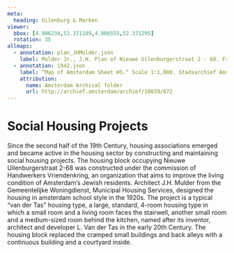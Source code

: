 ```yaml
---
meta:
  heading: Uilenburg & Marken
viewer:
  bbox: [4.906234,52.371109,4.906555,52.371295]
  rotation: 35
allmaps:
  - annotation: plan_JHMulder.json
    label: Mulder Jr., J.H. Plan of Nieuwe Uilenburgerstraat 2 - 68. From Amsterdam, het mekka van de volkshuisvesting Sociale woningbouw 1909-1942 by Vladimir Stissi. Rotterdam, 010, 2007, pp.270-275.
  - annotation: 1942.json
    label: “Map of Amsterdam Sheet H5.” Scale 1:1,000. Stadsarchief Amsterdam. Published by the Public Works Department and its legal successors, 1943.
    attribution:
      name: Amsterdam Archival folder
      url: http://archief.amsterdam/archief/10039/672
---
```

# Social Housing Projects
Since the second half of the 19th Century, housing associations emerged and became active in the housing sector by constructing and maintaining social housing projects. The housing block occupying Nieuwe Uilenburgerstraat 2-68 was constructed under the commission of Handwerkers Vriendenkring, an organization that aims to improve the living condition of Amsterdam’s Jewish residents. Architect J.H. Mulder from the Gemeentelijke Woningdienst, Municipal Housing Services, designed the housing in amsterdam school style in the 1920s. The project is a typical “van der Tas” housing type, a large, standard, 4-room housing type in which a small room and a living room faces the stairwell, another small room and a medium-sized room behind the kitchen, named after its inventor, architect and developer L. Van der Tas in the early 20th Century. The housing block replaced the cramped small buildings and back alleys with a continuous building and a courtyard inside.
